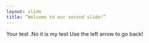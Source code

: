 ```yaml
---
layout: slide
title: “Welcome to our second slide!”
---
```

Your test .No it is my test
Use the left arrow to go back!
